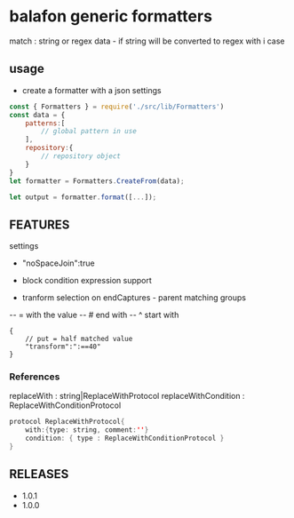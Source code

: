 # balafon generic formatters


match : string or regex data - if string will be converted to regex with i case

## usage

- create a formatter with a json settings

```js
const { Formatters } = require('./src/lib/Formatters')
const data = {
    patterns:[
        // global pattern in use
    ],
    repository:{
        // repository object
    }
}
let formatter = Formatters.CreateFrom(data);

let output = formatter.format([...]);

```

## FEATURES

settings
- "noSpaceJoin":true  
- block condition expression support

- tranform selection on endCaptures - parent matching groups

-- = with the value
-- # end with
-- ^ start with

```jsonc
{
    // put = half matched value
    "transform":":==40"
}
```

### References

replaceWith : string|ReplaceWithProtocol
replaceWithCondition : ReplaceWithConditionProtocol

```java
protocol ReplaceWithProtocol{
    with:{type: string, comment:''}
    condition: { type : ReplaceWithConditionProtocol }
}

````

## RELEASES

- 1.0.1
- 1.0.0




